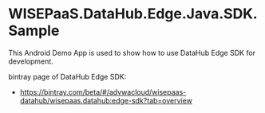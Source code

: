 # WISEPaaS.DataHub.Edge.Java.SDK.Sample

This Android Demo App is used to show how to use DataHub Edge SDK for development.

bintray page of DataHub Edge SDK:
- https://bintray.com/beta/#/advwacloud/wisepaas-datahub/wisepaas.datahub:edge-sdk?tab=overview

